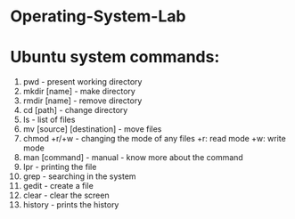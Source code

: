 # Operating-System-Lab

# Ubuntu system commands:

1. pwd - present working directory
2. mkdir [name] - make directory
3. rmdir [name] - remove directory
4. cd [path] - change directory
5. ls - list of files 
6. mv [source] [destination] - move files 
7. chmod +r/+w - changing the mode of any files +r: read mode +w: write mode
8. man [command] - manual - know more about the command
9. lpr - printing the file 
10. grep - searching in the system
11. gedit - create a file
12. clear - clear the screen 
13. history - prints the history
